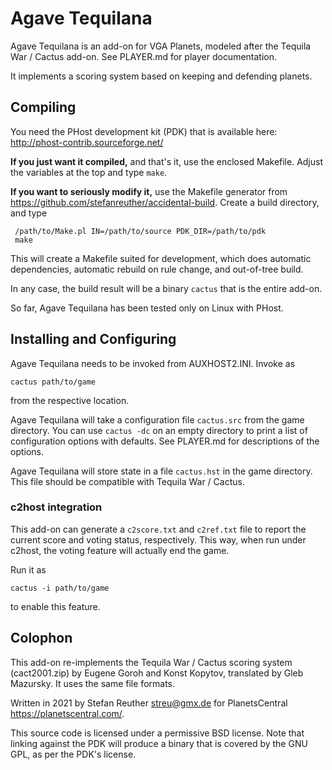 Agave Tequilana
===============

Agave Tequilana is an add-on for VGA Planets, modeled after the
Tequila War / Cactus add-on. See PLAYER.md for player documentation.

It implements a scoring system based on keeping and defending planets.


Compiling
---------

You need the PHost development kit (PDK) that is available here:
<http://phost-contrib.sourceforge.net/>

**If you just want it compiled,** and that's it, use the enclosed
Makefile. Adjust the variables at the top and type `make`.

**If you want to seriously modify it,** use the Makefile generator
from <https://github.com/stefanreuther/accidental-build>. Create a
build directory, and type

     /path/to/Make.pl IN=/path/to/source PDK_DIR=/path/to/pdk
     make

This will create a Makefile suited for development, which does
automatic dependencies, automatic rebuild on rule change, and
out-of-tree build.

In any case, the build result will be a binary `cactus` that is the
entire add-on.

So far, Agave Tequilana has been tested only on Linux with PHost.


Installing and Configuring
--------------------------

Agave Tequilana needs to be invoked from AUXHOST2.INI. Invoke as

    cactus path/to/game

from the respective location.

Agave Tequilana will take a configuration file `cactus.src` from
the game directory. You can use `cactus -dc` on an empty directory
to print a list of configuration options with defaults. See PLAYER.md
for descriptions of the options.

Agave Tequilana will store state in a file `cactus.hst` in the game
directory. This file should be compatible with Tequila War / Cactus.


### c2host integration

This add-on can generate a `c2score.txt` and `c2ref.txt` file to
report the current score and voting status, respectively. This way,
when run under c2host, the voting feature will actually end the game.

Run it as

    cactus -i path/to/game

to enable this feature.


Colophon
--------

This add-on re-implements the Tequila War / Cactus scoring system
(cact2001.zip) by Eugene Goroh and Konst Kopytov, translated by Gleb
Mazursky. It uses the same file formats.

Written in 2021 by Stefan Reuther <streu@gmx.de> for PlanetsCentral
<https://planetscentral.com/>.

This source code is licensed under a permissive BSD license. Note that
linking against the PDK will produce a binary that is covered by the
GNU GPL, as per the PDK's license.
